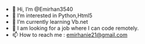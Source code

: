 - 👋 Hi, I’m @Emirhan3540
- 👀 I’m interested in Python,Html5
- 🌱 I’m currently learning Vb.net
- 💞️ I am looking for a job where I can code remotely.
- 📫 How to reach me : emirhanie21@gmail.com


<!---
Emirhan3540/Emirhan3540 is a ✨ special ✨ repository because its `README.md` (this file) appears on your GitHub profile.
You can click the Preview link to take a look at your changes.
--->
